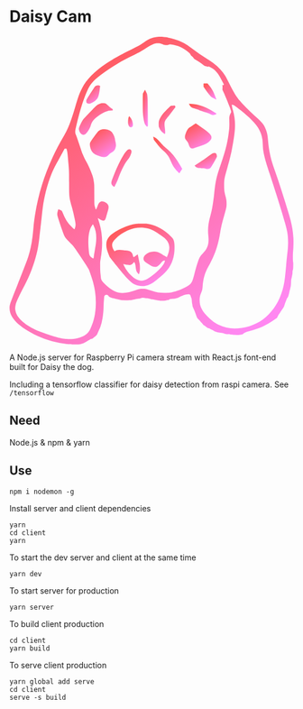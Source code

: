 # Daisy Cam

![ daisy the dog ](data:image/svg+xml;base64,PD94bWwgdmVyc2lvbj0iMS4wIiBlbmNvZGluZz0iVVRGLTgiPz4KPHN2ZyB3aWR0aD0iMTk1MHB4%0D%0AIiBoZWlnaHQ9IjIxMTNweCIgdmlld0JveD0iMCAwIDE5NTAgMjExMyIgdmVyc2lvbj0iMS4xIiB4%0D%0AbWxucz0iaHR0cDovL3d3dy53My5vcmcvMjAwMC9zdmciIHhtbG5zOnhsaW5rPSJodHRwOi8vd3d3%0D%0ALnczLm9yZy8xOTk5L3hsaW5rIj4KICAgIDwhLS0gR2VuZXJhdG9yOiBTa2V0Y2ggNTAuMiAoNTUw%0D%0ANDcpIC0gaHR0cDovL3d3dy5ib2hlbWlhbmNvZGluZy5jb20vc2tldGNoIC0tPgogICAgPHRpdGxl%0D%0APmRhaXN5ZmFjZTwvdGl0bGU+CiAgICA8ZGVzYz5DcmVhdGVkIHdpdGggU2tldGNoLjwvZGVzYz4K%0D%0AICAgIDxkZWZzPgogICAgICAgIDxsaW5lYXJHcmFkaWVudCB4MT0iODMuMTAyMDUxJSIgeTE9IjUu%0D%0AODUzODQ1MzYlIiB4Mj0iMjYuNjU0Nzk3JSIgeTI9Ijk2LjAyNjMyNzElIiBpZD0ibGluZWFyR3Jh%0D%0AZGllbnQtMSI+CiAgICAgICAgICAgIDxzdG9wIHN0b3AtY29sb3I9IiNGRjg3RjEiIG9mZnNldD0i%0D%0AMCUiPjwvc3RvcD4KICAgICAgICAgICAgPHN0b3Agc3RvcC1jb2xvcj0iI0ZGNTk1OSIgb2Zmc2V0%0D%0APSIxMDAlIj48L3N0b3A+CiAgICAgICAgPC9saW5lYXJHcmFkaWVudD4KICAgIDwvZGVmcz4KICAg%0D%0AIDxnIGlkPSJQYWdlLTEiIHN0cm9rZT0ibm9uZSIgc3Ryb2tlLXdpZHRoPSIxIiBmaWxsPSJub25l%0D%0AIiBmaWxsLXJ1bGU9ImV2ZW5vZGQiPgogICAgICAgIDxnIGlkPSJkYWlzeWZhY2UiIGZpbGw9InVy%0D%0AbCgjbGluZWFyR3JhZGllbnQtMSkiIGZpbGwtcnVsZT0ibm9uemVybyI+CiAgICAgICAgICAgIDxn%0D%0AIGlkPSJHcm91cCIgdHJhbnNmb3JtPSJ0cmFuc2xhdGUoOTc1LjI1MDAwMCwgMTA1Ni4yMDAwMDAp%0D%0AIHNjYWxlKC0xLCAxKSByb3RhdGUoLTE4MC4wMDAwMDApIHRyYW5zbGF0ZSgtOTc1LjI1MDAwMCwg%0D%0ALTEwNTYuMjAwMDAwKSB0cmFuc2xhdGUoMC44MDAwMDAsIDAuMDAwMDAwKSI+CiAgICAgICAgICAg%0D%0AICAgICA8cGF0aCBkPSJNMTAxNS4yLDIxMTEuNyBDMTAwNS42LDIxMTAuOSA5ODcuOSwyMTA3LjMg%0D%0AOTc3LjYsMjEwMy45IEM5NTcuOSwyMDk3LjQgOTQzLjcsMjA4OS43IDkyMi4yLDIwNzMuNiBDOTA4%0D%0ALjEsMjA2MyA4ODgsMjA1MS4zIDg1Ny4yLDIwMzUuOSBDNzUzLjcsMTk4NC4xIDcwOS40LDE5NTku%0D%0ANCA2NjAuMiwxOTI2LjQgQzU4My4zLDE4NzQuNiA1MjcuOCwxODE4LjEgNDk5LDE3NjIgQzQ4MC40%0D%0ALDE3MjUuOSA0NzEuNCwxNzAxLjQgNDQ5LjYsMTYyNy45IEM0MTkuNiwxNTI3IDQwMS45LDE0ODEu%0D%0ANSAzNzMuNiwxNDMzLjQgQzM0Mi4zLDEzODAgMzE4LjEsMTMzNC4xIDI5NiwxMjg2LjQgQzIzNi4z%0D%0ALDExNTcuNyAxOTYuOCwxMDI4LjcgMTc1LjMsODkyLjkgQzE2OS43LDg1Ny40IDE2Ny4zLDgzOC4x%0D%0AIDE2My4yLDc5NC40IEMxNjIuMSw3ODIuNiAxNjAuOSw3NzEuMSAxNjAuNyw3NjguOSBDMTYwLjQs%0D%0ANzY2LjcgMTU5LjYsNzU4LjggMTU4LjcsNzUxLjQgQzE1Ny45LDc0NCAxNTYuNyw3MzQuOCAxNTYu%0D%0AMiw3MzAuOSBDMTU1LjYsNzI3LjEgMTU0LjcsNzIwLjUgMTU0LjEsNzE2LjQgQzE0Ni43LDY2NSAx%0D%0AMzQuNyw2MTcuNCAxMTguNyw1NzQuOSBDMTA5LjEsNTQ5LjUgODAuOCw0NzYuOSA1NS40LDQxMi40%0D%0AIEM0MS43LDM3Ny41IDI3LjQsMzQxLjMgMjMuNywzMzEuOSBDMi42LDI3OC4yIDAsMjY5IDAsMjQ4%0D%0ALjMgQzAuMSwyMTUuNiAxNS43LDE4NC41IDQ5LjEsMTUwLjEgQzc2LjQsMTIyLjEgMTM1LjYsODQu%0D%0AMyAxOTQuNSw1Ny4yIEMyNTQuOSwyOS42IDMyNS45LDEwLjIgMzkxLjcsMy40IEMzOTcuOCwyLjgg%0D%0ANDAzLjcsMi4xIDQwNSwxLjkgQzQwOS43LDEuMSA0MzEuMSwzLjYwODIyNDgzZS0xNiA0MzkuMiww%0D%0ALjEgQzQ0My45LDAuMiA0NTUuNiwwLjMgNDY1LjIsMC40IEM0ODEuMSwwLjUgNDgzLjQsMC44IDQ4%0D%0AOS43LDMgQzQ5My42LDQuMyA0OTkuNCw2LjIgNTAyLjcsNyBDNTA4LjUsOC42IDUyMy4zLDE2LjEg%0D%0ANTI1LjIsMTguNSBDNTI2LjIsMTkuNyA1MzkuNiwyNy42IDU0Ni4xLDMwLjggQzU0OS43LDMyLjYg%0D%0ANTU0LjUsMzUuMyA1NTYuNiwzNi43IEM1NTkuNSwzOC43IDU2MS43LDM5LjQgNTY1LjIsMzkuNCBD%0D%0ANTY5LjcsMzkuNCA1NzAuMywzOS43IDU3NS44LDQ1LjQgQzU3OSw0OC43IDU4Mi4yLDUxLjQgNTgy%0D%0ALjksNTEuNCBDNTgzLjYsNTEuNCA1ODQuMiw1MS44IDU4NC4yLDUyLjMgQzU4NC4yLDUyLjggNTg3%0D%0ALDU1LjMgNTkwLjMsNTcuOCBDNTk4LDYzLjYgNTk5LjcsNjUuNyA2MDIuNyw3My43IEM2MDQsNzcu%0D%0AMyA2MDcuOCw4NS43IDYxMSw5Mi41IEM2MjEuNywxMTQuNyA2MjQuNywxMjIuNSA2MjYuOSwxMzMu%0D%0ANCBDNjI3LjIsMTM0LjggNjI4LjQsMTM4LjYgNjI5LjcsMTQxLjkgQzYzMSwxNDUuMiA2MzIuNSwx%0D%0ANTEuMSA2MzMuMSwxNTQuOSBDNjMzLjcsMTU4LjggNjM0LjgsMTY0LjggNjM1LjYsMTY4LjQgQzYz%0D%0AOCwxNzguOCA2MzkuMSwxODUuMSA2NDAuNywxOTguNCBDNjQzLjcsMjIyLjQgNjQ0LjEsMjI3LjEg%0D%0ANjQ1LjIsMjU2LjQgQzY0NS44LDI3Mi42IDY0Ni40LDI4Ni44IDY0Ni40LDI4Ny45IEM2NDYuNSwy%0D%0AODkgNjQ3LjEsMjk3LjggNjQ3LjgsMzA3LjQgQzY0OC42LDMxNyA2NDkuMiwzMjYgNjQ5LjIsMzI3%0D%0ALjQgQzY0OS4yLDMzMS40IDY1NC4xLDMzOCA2NTguMiwzMzkuOSBDNjYyLjUsMzQxLjkgNjY4Ljcs%0D%0AMzQxLjcgNjcyLjIsMzM5LjYgQzY3My42LDMzOC43IDY3Ni42LDMzNS45IDY3OSwzMzMuMyBDNjg4%0D%0ALjMsMzIzIDY4NywzMjMuNSA3MjkuNywzMTMuMiBMNzY4LjcsMzAzLjkgTDc5Ny43LDMwMy42IEM4%0D%0AMjUuOCwzMDMuMiA4MzIuOCwzMDMuNyA4NDQuNywzMDYuNiBDODUwLjMsMzA4IDg1Mi4xLDMwOC4z%0D%0AIDg1Ny4xLDMwOSBDODU5LjUsMzA5LjMgODYyLjcsMzEwLjEgODY0LjEsMzEwLjggQzg2Ny43LDMx%0D%0AMi42IDg3Ny4xLDMxNC4yIDg4Ny4zLDMxNC44IEM4OTMuOSwzMTUuMiA4OTYuOSwzMTUuOSA5MDAu%0D%0ANywzMTcuOCBDOTA2LDMyMC42IDkxNS4yLDMyMS4zIDkyMy40LDMxOS40IEM5MjUuOCwzMTguOSA5%0D%0AMzMuMSwzMTggOTM5LjcsMzE3LjQgQzk1MC4zLDMxNi4zIDk2OC40LDMxMi42IDk3MS4yLDMxMC45%0D%0AIEM5NzEuOCwzMTAuNSA5NzUsMzEwLjMgOTc4LjIsMzEwLjMgQzk4MS41LDMxMC4zIDk4NS44LDMw%0D%0AOS42IDk4Ny43LDMwOC44IEM5ODkuNiwzMDguMSA5OTIuNywzMDcuNCA5OTQuNSwzMDcuNCBDOTk2%0D%0ALjQsMzA3LjQgMTAwNC4xLDMwNS44IDEwMTEuNywzMDMuOSBDMTAyNC43LDMwMC42IDEwMjYuNywz%0D%0AMDAuNCAxMDQ0LjEsMzAwLjIgQzEwNjMuMSwyOTkuOSAxMDcyLjYsMzAwLjkgMTA3OS40LDMwMy44%0D%0AIEMxMDgxLjUsMzA0LjcgMTA4NS4xLDMwNS40IDEwODcuNSwzMDUuNCBDMTA5MC42LDMwNS40IDEw%0D%0AOTIuNCwzMDYgMTA5My43LDMwNy40IEMxMDk3LjYsMzExLjcgMTEwNS43LDMxMy43IDExMjEuMiwz%0D%0AMTQuMSBDMTEzMC4xLDMxNC4zIDExMzcuMSwzMTUgMTEzOS4yLDMxNS45IEMxMTQyLjQsMzE3LjEg%0D%0AMTE0Ni42LDMxOC4yIDExNTQuNiwzMTkuOSBDMTE1Ni4zLDMyMC4zIDExNTguNywzMjEuMyAxMTYw%0D%0ALjEsMzIyLjMgQzExNjQuOSwzMjUuNyAxMTc4LjQsMzMyLjQgMTE4MC4zLDMzMi40IEMxMTgxLjQs%0D%0AMzMyLjQgMTE4Ni40LDMzNC40IDExOTEuNSwzMzYuOCBDMTE5Ni43LDMzOS4zIDEyMDIuOCwzNDEu%0D%0ANSAxMjA1LjcsMzQxLjggQzEyMDguNSwzNDIuMSAxMjEzLjQsMzQyLjkgMTIxNi43LDM0My41IEMx%0D%0AMjI5LjUsMzQ1LjggMTIzMC44LDM0NS44IDEyMzUsMzQzLjQgQzEyMzguOCwzNDEuMyAxMjQzLjIs%0D%0AMzM1LjIgMTI0My4yLDMzMi4yIEMxMjQzLjIsMzMxLjUgMTI0NC43LDMyNyAxMjQ2LjYsMzIyLjQg%0D%0AQzEyNDkuMiwzMTUuOCAxMjUwLjEsMzExLjkgMTI1MC42LDMwNC45IEMxMjUxLjMsMjkyLjMgMTI1%0D%0AMywyNzkgMTI1NC4yLDI3NS45IEMxMjU0LjgsMjc0LjQgMTI1NS4yLDI3MC45IDEyNTUuMiwyNjcu%0D%0AOSBDMTI1NS4yLDI2My40IDEyNTYuMywyNjAuMiAxMjYyLjMsMjQ3LjIgQzEyNzEuOCwyMjYuOCAx%0D%0AMjcyLjQsMjI1LjMgMTI4MS4xLDE5OS41IEMxMjg2LjMsMTg0LjIgMTI4Ny45LDE4MS43IDEyOTku%0D%0AMiwxNzAuMyBDMTMwNSwxNjQuNCAxMzEwLjgsMTU3LjggMTMxMi4yLDE1NS42IEMxMzEzLjYsMTUz%0D%0ALjQgMTMxNS44LDE1MC44IDEzMTcuMiwxNDkuOSBDMTMxOC42LDE0OSAxMzIyLjMsMTQ0LjYgMTMy%0D%0ANS41LDE0MC4zIEMxMzI4LjYsMTM1LjkgMTMzMiwxMzIuMSAxMzMzLDEzMS44IEMxMzM2LjQsMTMw%0D%0ALjggMTM0My4yLDEyNy4xIDEzNDMuMiwxMjYuMiBDMTM0My4yLDEyNS44IDEzNDUuOCwxMjMuNyAx%0D%0AMzQ5LDEyMS43IEMxMzUyLjEsMTE5LjcgMTM1NS4xLDExNy40IDEzNTUuNSwxMTYuNyBDMTM1Ni42%0D%0ALDExNC45IDEzNjQuNiwxMTEuNCAxMzY3LjYsMTExLjQgQzEzNjguOCwxMTEuNCAxMzcxLjksMTEw%0D%0ALjEgMTM3NC4zLDEwOC41IEMxMzc2LjgsMTA2LjkgMTM4MC42LDEwNC45IDEzODIuOCwxMDQgQzEz%0D%0AOTAuNiwxMDAuNiAxMzk3LjcsOTYuOCAxNDAxLjYsOTMuOSBDMTQwMy45LDkyLjIgMTQwNy43LDkw%0D%0ALjIgMTQxMC4yLDg5LjUgQzE0MTIuNyw4OC44IDE0MTcuOSw4Ny4xIDE0MjEuNyw4NS44IEMxNDI1%0D%0ALjYsODQuNSAxNDMxLjYsODMgMTQzNS4yLDgyLjQgQzE0NTAuMiw4MC4zIDE0NjEuOSw3OC4zIDE0%0D%0ANjUuMiw3Ny40IEMxNDY3LjEsNzYuOSAxNDcxLDc2IDE0NzMuNyw3NS4zIEMxNDc2LjUsNzQuNyAx%0D%0ANDgxLjYsNzMuMSAxNDg1LjIsNzEuOSBDMTQ5MSw2OS45IDE0OTIuNiw2OS44IDE1MDAuMSw3MC42%0D%0AIEMxNTA1LjUsNzEuMiAxNTA5LjUsNzEuMiAxNTExLjEsNzAuNSBDMTUxNi42LDY4LjQgMTUyNC40%0D%0ALDY3LjQgMTU0Mi4yLDY2LjQgQzE1NjgsNjUgMTU3NS40LDY1LjIgMTU4NS42LDY3LjQgQzE1OTAu%0D%0ANiw2OC41IDE1OTUuNyw2OS40IDE1OTYuOSw2OS40IEMxNTk4LjMsNjkuNCAxNjAwLjgsNzEgMTYw%0D%0AMy4xLDczLjMgQzE2MDkuNyw4MCAxNjIzLDg1LjkgMTY0NC4xLDkxLjQgQzE3MTIuNiwxMDkuMyAx%0D%0ANzYzLjksMTMyLjQgMTgxNCwxNjguMSBDMTgyMS45LDE3My43IDE4MjkuOCwxNzguOSAxODMxLjYs%0D%0AMTc5LjUgQzE4MzQuMiwxODAuNCAxODM1LjYsMTgyLjEgMTgzOC40LDE4Ny44IEMxODQwLjQsMTkx%0D%0ALjcgMTg0Mi43LDE5Ni41IDE4NDMuNiwxOTguNiBDMTg0NC40LDIwMC42IDE4NDcuMSwyMDQuOSAx%0D%0AODQ5LjUsMjA4LjEgQzE4NTEuOSwyMTEuMyAxODU2LjEsMjE3LjUgMTg1OC43LDIyMS45IEMxODYx%0D%0ALjQsMjI2LjMgMTg2NC44LDIzMS41IDE4NjYuNCwyMzMuNCBDMTg2Ny45LDIzNS4zIDE4NjkuMiwy%0D%0AMzcuNCAxODY5LjIsMjM4IEMxODY5LjIsMjM4LjcgMTg2OS42LDIzOS40IDE4NzAsMjM5LjYgQzE4%0D%0ANzEsMjQwIDE4ODEuMiwyNTUuNCAxODgzLjYsMjYwLjEgQzE4ODQuNSwyNjEuOSAxODg1LjIsMjYz%0D%0ALjkgMTg4NS4yLDI2NC42IEMxODg1LjIsMjY1LjMgMTg4Ni4zLDI2OC42IDE4ODcuNywyNzEuOSBD%0D%0AMTg4OSwyNzUuMiAxODkwLjIsMjc4LjcgMTg5MC4yLDI3OS43IEMxODkwLjIsMjgwLjggMTg5MC44%0D%0ALDI4MyAxODkxLjYsMjg0LjcgQzE4OTIuMywyODYuNSAxODkzLjYsMjg5LjcgMTg5NC41LDI5MS45%0D%0AIEMxODk1LjMsMjk0LjEgMTg5Ny4zLDI5OS4zIDE4OTksMzAzLjQgQzE5MDAuNiwzMDcuNSAxOTAy%0D%0ALjUsMzEyLjMgMTkwMy4xLDMxMy45IEMxOTAzLjgsMzE1LjYgMTkwNS40LDMxOC4zIDE5MDYuOCwz%0D%0AMTkuOSBDMTkwOC4yLDMyMS42IDE5MTAuNSwzMjUgMTkxMS44LDMyNy41IEMxOTE0LjEsMzMyLjEg%0D%0AMTkyMS4yLDM1OS4xIDE5MjEuMiwzNjMuNCBDMTkyMS4yLDM2NC42IDE5MjIuMywzNjguNyAxOTIz%0D%0ALjYsMzcyLjMgQzE5MjQuOSwzNzYgMTkyNi4zLDM4MS4yIDE5MjYuNywzODQgQzE5MjcuMSwzODYu%0D%0ANyAxOTI4LjMsMzkyLjMgMTkyOS40LDM5Ni40IEMxOTMxLDQwMi4yIDE5MzEuNiw0MDguOCAxOTMy%0D%0ALjIsNDI1LjUgQzE5MzIuNiw0MzcuNSAxOTMzLjMsNDQ3LjggMTkzMy43LDQ0OC41IEMxOTM0LjIs%0D%0ANDQ5LjIgMTkzNC45LDQ1MS40IDE5MzUuMyw0NTMuMyBDMTkzNS43LDQ1NS4zIDE5MzcuNCw0NjMu%0D%0ANCAxOTM5LjEsNDcxLjQgQzE5NDEuMyw0ODEuNSAxOTQyLjIsNDg4LjUgMTk0Mi4yLDQ5NC45IEMx%0D%0AOTQyLjIsNTAxLjkgMTk0Mi43LDUwNS41IDE5NDQuNCw1MTAgQzE5NDYuMyw1MTUuMiAxOTQ2LjYs%0D%0ANTE4LjYgMTk0Ny4xLDUzNy40IEMxOTQ3LjYsNTUzLjUgMTk0Ny40LDU2MC44IDE5NDYuMyw1NjYu%0D%0ANCBDMTk0NC4xLDU3OC4xIDE5NDQuMyw2MjIuNyAxOTQ2LjUsNjQzLjkgQzE5NDguNiw2NjMuMSAx%0D%0AOTQ5LjUsNzEzLjUgMTk0OC4yLDczMi40IEMxOTQ2LjIsNzYwLjIgMTk0NC40LDc3NS41IDE5NDAu%0D%0ANiw3OTguOSBDMTkzNS40LDgzMC40IDE5MzAsODUyLjcgMTkxNS42LDkwMC42IEMxODg0LjcsMTAw%0D%0ANCAxODUzLjIsMTEwMS42IDE4MjAuNSwxMTk1LjMgQzE4MDAuMywxMjUzLjQgMTc5My44LDEyNzYu%0D%0AMiAxNzg1LjgsMTMxNi42IEMxNzgwLDEzNDUuNiAxNzc3LjEsMTM2Ny44IDE3NzIuMiwxNDIxLjQg%0D%0AQzE3NjkuOSwxNDQ2LjcgMTc2My40LDE0NjkuOSAxNzUyLjksMTQ5MC43IEMxNzQwLjUsMTUxNS4x%0D%0AIDE3MzEuNSwxNTI1LjYgMTY5MC43LDE1NjIuNSBDMTY2MC41LDE1OTAgMTYxMy40LDE2MzYuMyAx%0D%0ANTk0LjcsMTY1Ni45IEMxNTYwLjcsMTY5NC40IDE1NDMuNSwxNzIxLjMgMTUwNy4yLDE3OTMuNiBD%0D%0AMTQ5Ni4yLDE4MTUuNCAxNDg0LjcsMTgzNy40IDE0ODEuNiwxODQyLjYgQzE0NjEuNiwxODc1Ljgg%0D%0AMTQzMy45LDE5MDUuNyAxMzk5LjgsMTkzMC45IEMxMzkzLjcsMTkzNS4zIDEzNzcuOSwxOTQ1Ljkg%0D%0AMTM2NC43LDE5NTQuNCBDMTMyMi4zLDE5ODEuNSAxMjgzLjMsMjAwOC40IDEyNDkuMywyMDM0LjEg%0D%0AQzEyMjMuOCwyMDUzLjUgMTIwOC42LDIwNjMuMiAxMTg3LjIsMjA3My45IEMxMTMyLjgsMjEwMS4y%0D%0AIDEwNjYuNSwyMTE1LjggMTAxNS4yLDIxMTEuNyBaIE0xMDM1LjgsMjA2Ni40IEMxMDQwLjEsMjA2%0D%0ANS4zIDEwNDcuNSwyMDYyLjYgMTA1Mi4yLDIwNjAuNCBDMTA2MC41LDIwNTYuNiAxMDY3LjQsMjA1%0D%0ANS4yIDEwNzguNywyMDU1LjEgQzEwODQuNSwyMDU1LjEgMTA5My4yLDIwNTYuOSAxMDk2LjksMjA1%0D%0AOSBDMTEwMCwyMDYwLjggMTEwMC41LDIwNjAuOCAxMTEyLjIsMjA1OS4xIEMxMTU0LjUsMjA1MyAx%0D%0AMTkwLjEsMjAzNy4xIDEyMjMuNywyMDA5LjUgQzEyMjkuOCwyMDA0LjUgMTIzNSwyMDAwLjQgMTIz%0D%0ANS4zLDIwMDAuNCBDMTIzNi40LDIwMDAuNCAxMjQyLjksMTk5MCAxMjQ0LjEsMTk4Ni4yIEMxMjQ1%0D%0ALDE5ODMuNSAxMjQ2LjYsMTk4MS43IDEyNTAuMiwxOTc5LjQgQzEyNTUuMiwxOTc2LjIgMTI2MC41%0D%0ALDE5NzAuNCAxMjY0LjIsMTk2NC4yIEMxMjY1LjYsMTk2MS43IDEyNjkuMiwxOTU4LjkgMTI3Nywx%0D%0AOTU0LjQgQzEyOTcsMTk0Mi42IDEzMTMsMTkzMS44IDEzMzMuNSwxOTE2LjEgQzEzMzYuMiwxOTE0%0D%0ALjEgMTMzOSwxOTEyLjQgMTMzOS43LDE5MTIuNCBDMTM0MC41LDE5MTIuNCAxMzQ0LjYsMTkxMS4y%0D%0AIDEzNDguOSwxOTA5LjggQzEzNTcuNCwxOTA3IDEzNjUuMiwxOTA1LjMgMTM2NS4yLDE5MDYuNCBD%0D%0AMTM2NS4yLDE5MDYuNyAxMzY0LjYsMTkwNy42IDEzNjQsMTkwOC4zIEMxMzU5LjgsMTkxMi42IDEz%0D%0AODMuNywxOTAxLjIgMTM5NS4yLDE4OTMuNCBDMTQxMi4xLDE4ODEuOCAxNDI3LjcsMTg2NC4yIDE0%0D%0ANDEuNiwxODQxIEMxNDQ1LjIsMTgzNSAxNDUzLjQsMTgxOS43IDE0NTkuOCwxODA3LjEgTDE0NzEu%0D%0ANSwxNzg0LjEgTDE0NjguMSwxNzgxLjMgTDE0NjQuNywxNzc4LjUgTDE0NjEuOSwxNzgxLjcgTDE0%0D%0ANTkuMiwxNzg0LjkgTDE0NTkuOCwxNzgxLjkgQzE0NjAuMiwxNzgwLjMgMTQ2MC45LDE3NzcuOCAx%0D%0ANDYxLjQsMTc3Ni41IEMxNDYxLjksMTc3NS4yIDE0NjIsMTc2OC40IDE0NjEuNiwxNzYxLjUgTDE0%0D%0ANjEsMTc0OC45IEwxNDY5LjIsMTczMC45IEMxNDg3LjIsMTY5MS4zIDE1MTguNywxNjEyLjMgMTUy%0D%0AMC4zLDE2MDIuOSBMMTUyMS41LDE1OTUuOSBMMTUxNi40LDE1ODUuNCBDMTUwOC40LDE1NjguOSAx%0D%0ANTA3LjgsMTU2NC4xIDE1MDguNiwxNTI3LjQgQzE1MDkuMywxNDkzLjUgMTUwOC4zLDE0NzguMyAx%0D%0ANTAyLjEsMTQzNS45IEMxNDkzLjQsMTM3NS41IDE0ODAuOCwxMzI2LjggMTQ1Mi45LDEyNDUuOSBD%0D%0AMTQxOS45LDExNTAuMSAxNDE0LjYsMTEyNyAxNDA0LjcsMTAzNS45IEMxMzk3LjQsOTY5IDEzODgu%0D%0AOSw5MjAuNCAxMzc3LjcsODgwLjkgQzEzNjMuMyw4MzAuNCAxMzU5LjYsNzkxLjMgMTM2NC42LDc0%0D%0AMy4yIEMxMzY4LjIsNzA5LjMgMTM2NS4xLDY4NS4zIDEzNTQuMiw2NjIuNyBDMTM0Ny40LDY0OC40%0D%0AIDEzNDIuMiw2NDEuNCAxMzI1LjIsNjIzLjkgQzEzMDUuMyw2MDMuMyAxMzAyLjIsNTk3LjEgMTI4%0D%0ANi43LDU0OC45IEMxMjgyLjUsNTM1LjcgMTI3NS4yLDUwOS45IDEyNzAuNiw0OTEuNiBDMTI1Ni45%0D%0ALDQzNy4yIDEyNTMsNDI3LjUgMTI0MC4xLDQxNC41IEMxMjI1LjYsMzk5LjggMTE3Ni42LDM3NS41%0D%0AIDExNDAuNywzNjUuMSBDMTExMiwzNTYuOCAxMDkzLDM1NCAxMDYzLjIsMzU0IEMxMDMwLjYsMzUz%0D%0ALjkgMTAwNS41LDM1OCA5NzUuNSwzNjguNSBDOTM3LjcsMzgxLjYgOTMyLjgsMzgyLjcgOTEzLjcs%0D%0AMzgyLjcgQzg5OSwzODIuNyA4OTAuNCwzODEuMyA4NzkuNSwzNzcuMyBDODMwLjIsMzU5LjEgODAw%0D%0ALjEsMzUyLjUgNzcxLjIsMzUzLjcgQzc1Ni41LDM1NC4zIDc0Ny42LDM1NS45IDczNC4xLDM2MC40%0D%0AIEM3MDguOSwzNjguOCA2ODAuMiwzODguNiA2NTAuNyw0MTcuOSBDNjM4LDQzMC41IDYzMS40LDQz%0D%0AOS41IDYyOC44LDQ0Ny45IEM2MjgsNDUwLjcgNjI2LDQ2NiA2MjQuNSw0ODEuOSBDNjIyLjMsNTA1%0D%0ALjYgNjIxLjgsNTE2LjEgNjIxLjgsNTM5LjQgQzYyMS43LDU2Ni45IDYyMS45LDU2OC42IDYyNC45%0D%0ALDU4Ni40IEM2MzYuMSw2NTEuNiA2MzguMiw3MTAuOSA2MzEuMSw3NjMuOSBDNjI2LjYsNzk3LjUg%0D%0ANjIwLjUsODIyLjQgNjA2LjIsODY1LjYgQzYwNS40LDg2OC4xIDYwNiw4NjcuOCA2MTUsODYyLjIg%0D%0AQzYzMy45LDg1MC4zIDY0NC4zLDg0Ny4xIDY1MC45LDg1MS4zIEM2NTUuNyw4NTQuMyA2NTkuNyw4%0D%0ANjMuMiA2NjQuNiw4ODEuNyBDNjY3LDg5MC42IDY3MSw5MDQuNCA2NzMuNSw5MTIuNCBDNjgyLjIs%0D%0AOTQwLjEgNjgxLjYsOTUyLjkgNjcxLjEsOTY0LjkgQzY2Ni43LDk2OS45IDY1NS4yLDk3Ny4zIDY0%0D%0ANy40LDk4MCBDNjM1LjUsOTg0LjIgNjI2LjIsOTgyLjkgNjE4LjMsOTc1LjggQzYxMi40LDk3MC41%0D%0AIDYwOS42LDk2NS4zIDYwMy40LDk0OC40IEM1OTguNCw5MzQuNCA1OTMuNyw5MjUuNSA1OTIuMiw5%0D%0AMjcgQzU5MC44LDkyOC40IDU4NS41LDk0NS4zIDU4My41LDk1NC42IEM1ODEuOSw5NjIuMSA1ODEu%0D%0ANyw5NjkuMyA1ODEuNiwxMDI2LjQgQzU4MS42LDEwNjEuMyA1ODEuMiwxMDkzLjMgNTgwLjgsMTA5%0D%0ANy40IEM1NzguMiwxMTI0LjQgNTc0LjMsMTE0NCA1NjgsMTE2Mi4yIEM1NTcuNiwxMTkyLjUgNTQx%0D%0ALjEsMTIyOS42IDUyNy4yLDEyNTMuOCBDNTE4LjQsMTI2OS4zIDUwNi44LDEyOTMuMyA1MDAuNiwx%0D%0AMzA4LjkgQzQ5OCwxMzE1LjUgNDg4LjQsMTM0My42IDQ3OS4yLDEzNzEuNCBDNDcwLDEzOTkuMiA0%0D%0ANTkuOCwxNDI4LjQgNDU2LjYsMTQzNi40IEM0NTAuOSwxNDUwLjYgNDUwLjgsMTQ1MS4xIDQ1MC44%0D%0ALDE0NjAuNCBDNDUwLjgsMTQ2OC4yIDQ1MS44LDE0NzQgNDU2LjEsMTQ5Mi45IEM0ODAuNSwxNTk5%0D%0ALjYgNTA0LjYsMTY3Ny4yIDUzMy4yLDE3NDEuOSBDNTUyLjEsMTc4NC42IDU3NS40LDE4MTIgNjI0%0D%0ALjQsMTg0OS4xIEM2OTkuMywxOTA1LjYgNzcyLDE5NDkuNSA4NTQuNywxOTg3LjkgQzg4Ni43LDIw%0D%0AMDIuOCA5MDUuMywyMDEzLjQgOTQ4LjYsMjA0MS40IEM5NzIuMSwyMDU2LjYgOTg4LjUsMjA2NC40%0D%0AIDEwMDMuMywyMDY3LjMgQzEwMTEuOCwyMDY5IDEwMjcuMywyMDY4LjUgMTAzNS44LDIwNjYuNCBa%0D%0AIE0xNTM0LjEsMTY0NC4zIEMxNTQyLjcsMTY0MiAxNTQ3LjYsMTYzOC41IDE1ODcuMiwxNjA2Ljkg%0D%0AQzE2NDYuNCwxNTU5LjYgMTY4Ny4yLDE1MTguMSAxNzA3LjksMTQ4NC4yIEMxNzIyLjIsMTQ2MC44%0D%0AIDE3MzEuNywxNDM0LjUgMTczNS42LDE0MDcuNCBDMTczNi41LDE0MDEuNiAxNzM3LjYsMTM4Ni4x%0D%0AIDE3MzguMSwxMzcyLjkgQzE3MzkuNSwxMzM4LjIgMTc0Mi43LDEzMTcuMiAxNzUxLjgsMTI4MS4z%0D%0AIEMxNzU3LjMsMTI1OS40IDE3NjIuMiwxMjQzLjUgMTc4NS41LDExNzEuOSBDMTg0MS4yLDEwMDAu%0D%0ANiAxODY2LjEsOTIwLjggMTg4OS4zLDgzOS41IEMxODk5LjYsODAzLjYgMTkwMy4yLDc4OSAxOTA2%0D%0ALjEsNzcyLjEgQzE5MTIuOSw3MzMuMSAxOTEzLjgsNjg1LjQgMTkwOC42LDY0MS40IEMxOTA0LjIs%0D%0ANjAzLjQgMTkwMi44LDU5MC4xIDE4OTguMiw1MzkuNiBDMTg5MC42LDQ1NiAxODg3LjUsNDMxLjgg%0D%0AMTg4MC43LDQwMS42IEMxODYyLjksMzIzIDE4MjguNywyNTcuNSAxNzc4LjMsMjA2LjEgQzE3Mjgu%0D%0ANSwxNTUuMiAxNjY2LjcsMTI0LjEgMTU5My43LDExMy41IEMxNTMyLjcsMTA0LjUgMTQ4My41LDEx%0D%0AMS4xIDE0MzYuMiwxMzQuNSBDMTQwNy43LDE0OC42IDEzODcuOSwxNjMuNCAxMzYwLjIsMTkxLjMg%0D%0AQzEzMzguOCwyMTIuNyAxMzI4LDIyNi41IDEzMTkuNCwyNDMuMyBDMTMwOC41LDI2NC41IDEzMDQu%0D%0AOCwyNzkuNCAxMzA0LjcsMzAyLjQgQzEzMDQuNywzMjQuNSAxMzA3LjQsMzM2LjkgMTMxNy4zLDM2%0D%0AMC4xIEMxMzIyLjEsMzcxLjUgMTMyMy43LDM3OS4xIDEzMjUuMiwzOTguNCBDMTMyOS4zLDQ1Mi44%0D%0AIDEzNDAuNCw0OTEuMiAxMzY0LjQsNTM0LjIgQzE0MDgsNjEyLjQgMTQzMC41LDY3Ni4xIDE0NDQu%0D%0AOCw3NjIuNCBDMTQ1Mi42LDgwOS44IDE0NTcuMSw4MjkgMTQ3NS41LDg5My40IEMxNDg4LjIsOTM3%0D%0ALjkgMTQ4OS41LDk0NC42IDE0ODkuNiw5NjYuNCBDMTQ4OS42LDk4NS43IDE0ODguNyw5OTEuOCAx%0D%0ANDgyLjIsMTAxNy43IEMxNDc0LjIsMTA0OS4zIDE0NzIuNywxMDYxLjIgMTQ3Mi43LDEwOTIuOSBD%0D%0AMTQ3Mi43LDExMzAuNiAxNDc0LjEsMTEzOS4yIDE0OTAsMTE5NC45IEMxNTA2LjQsMTI1Mi4yIDE1%0D%0AMTcsMTI5NC4xIDE1MjQuNywxMzMxLjQgQzE1MjkuMSwxMzUyLjggMTUzOC4yLDE0MDYuNSAxNTQx%0D%0ALjYsMTQzMC45IEMxNTUxLjYsMTUwMy4xIDE1NDkuMywxNTUwLjQgMTUzMi43LDE2MDkuOSBDMTUz%0D%0AMC4zLDE2MTguNyAxNTI3LjgsMTYyOS4xIDE1MjcuMiwxNjMyLjkgQzE1MjYuNywxNjM2LjggMTUy%0D%0ANiwxNjQxLjQgMTUyNS43LDE2NDMuMiBDMTUyNS40LDE2NDQuOSAxNTI1LjQsMTY0Ni40IDE1MjUu%0D%0AOCwxNjQ2LjQgQzE1MjYuMiwxNjQ2LjQgMTUzMCwxNjQ1LjUgMTUzNC4xLDE2NDQuMyBaIE0zOTQs%0D%0AMTMzMS40IEMzOTYuOCwxMzIwLjMgMzk3LjcsMTMxMy44IDQwMS4yLDEyNzMuOSBDNDA5LjEsMTE4%0D%0ANC42IDQwOC42LDExOTYuMSA0MDguNywxMTA5LjkgQzQwOC44LDEwMTAuMyA0MDguNiwxMDEyLjgg%0D%0ANDI1LjYsOTUwLjQgQzQzNS43LDkxMy4yIDQzOS43LDg5Ni45IDQ0Ni43LDg2My40IEM0NTIuNyw4%0D%0AMzUuMiA0NTMuOSw4MjUgNDUyLjQsODE0LjUgQzQ1MS4yLDgwNi4zIDQ0Ny4yLDc5MyA0NDUuMyw3%0D%0AOTEuMSBDNDQzLjIsNzg5IDQxNC44LDgxNy4yIDQwMi4yLDgzMy45IEMzODguMyw4NTIuNCAzNzcu%0D%0AOSw4NzEuNCAzNjguMSw4OTYgQzM2MS41LDkxMi44IDM1OS45LDkxNS43IDM1NS41LDkxOS4zIEMz%0D%0ANTIuNCw5MjEuOCAzMzkuOSw5MjcuNiAzMzUuNCw5MjguNiBDMzM0LjQsOTI4LjggMzMzLDkyNC45%0D%0AIDMzMC43LDkxNS40IEMzMjUuOCw4OTYgMzI2LDg5MS42IDMzMi4zLDg3MC43IEMzNDMuNSw4MzMu%0D%0ANCAzNjkuMiw3NjAuMSAzNzYuNyw3NDMuOSBDMzgxLjcsNzMzIDM4Ny44LDcyNS43IDQxMy43LDY5%0D%0AOS45IEM0MzcuMSw2NzYuNCA0MzgsNjc1LjQgNDUyLjEsNjU1IEM0ODkuNyw2MDAuNCA1MzUuMiw1%0D%0AMzEuMiA1NDIuOCw1MTYuOSBDNTQ3LjMsNTA4LjUgNTY2LjEsNDUzLjcgNTcyLjYsNDI5LjkgQzU4%0D%0ANy4yLDM3Ni40IDU5Mi45LDMzMS44IDU5MS45LDI3Ny45IEM1OTAuNywyMTIuNiA1NzkuMywxNjAu%0D%0AMyA1NTQuNywxMDcuOCBDNTM4LjYsNzMuMyA1MTMuNCw1NSA0NjUuOCw0My4zIEM0NDUuOCwzOC40%0D%0AIDQzMywzNyA0MDkuNywzNyBDMzY1LjYsMzcgMzMyLjUsNDQuNCAyNTEuMiw3Mi42IEMyMDUuNyw4%0D%0AOC40IDE5Mi45LDkzLjUgMTY2LjcsMTA2LjQgQzEyOC41LDEyNS4zIDEwMS4xLDE0NC40IDc1Ljcs%0D%0AMTcwIEM1My45LDE5MS45IDQyLjEsMjE0LjIgMzksMjM5IEMzNy43LDI1MC4xIDM4LjgsMjYyLjcg%0D%0ANDIuMiwyNzUuOSBDNDYuOSwyOTMuNSA3MywzNTAuMyA5NC4yLDM4OC45IEMxMzUuMiw0NjMuNiAx%0D%0ANjYuNCw1NDMuNiAxODYuMiw2MjQuOSBDMTk0LjcsNjU5LjggMTk5LjIsNjg3IDIwNS43LDc0NC40%0D%0AIEMyMDcuNiw3NjEuNyAyMTAuNiw3ODYuOSAyMTIuMiw4MDAuNCBDMjEzLjgsODEzLjkgMjE3LjIs%0D%0AODQ0LjUgMjE5LjcsODY4LjQgQzIyNy45LDk0Ni41IDIzMi40LDk3Ny4yIDI0MS44LDEwMTkuNSBD%0D%0AMjYxLjUsMTEwOC4yIDI4OC4zLDExODIuMSAzMjMuOCwxMjQ1LjQgQzMzNi44LDEyNjguNiAzNTEu%0D%0AMywxMjk1LjIgMzY1LjIsMTMyMS4yIEwzNzcuNywxMzQ0LjQgTDM4NC4yLDEzNDQuMiBMMzkwLjcs%0D%0AMTM0My45IEwzOTQsMTMzMS40IFogTTU3Ny41LDgxNC43IEM1OTEsNzg1LjYgNTk1LjksNzYwLjgg%0D%0ANTk0LjksNzI1LjQgQzU5NC4zLDcwMy40IDU5Mi41LDY4OS4xIDU4NS4yLDY0Ny40IEM1ODIuNCw2%0D%0AMzEuOCA1NzkuNCw2MTIuNSA1NzguNSw2MDQuNyBDNTc3LjUsNTk2LjggNTc2LjQsNTkwLjQgNTc1%0D%0ALjksNTkwLjQgQzU3My41LDU5MC40IDU2My4yLDU5Ni41IDU1OC43LDYwMC42IEM1NDkuMSw2MDku%0D%0AMyA1NDYuMyw2MTcuNSA1NDMuOCw2NDIuOSBDNTM1LjQsNzI3LjcgNTQzLjQsNzg3LjIgNTY3LjMs%0D%0AODE5LjIgQzU2OS41LDgyMiA1NzEuNiw4MjQuNCA1NzIuMSw4MjQuNCBDNTcyLjUsODI0LjQgNTc1%0D%0ALDgyMCA1NzcuNSw4MTQuNyBaIiBpZD0iU2hhcGUiPjwvcGF0aD4KICAgICAgICAgICAgICAgIDxw%0D%0AYXRoIGQ9Ik0xMzMyLjMsMTc5MS40IEMxMzMxLjQsMTc5MC45IDEzMzEuMSwxNzg3LjggMTMzMS40%0D%0ALDE3NzkuNyBMMTMzMS43LDE3NjguNyBMMTMzOS42LDE3NTYuOSBDMTM1NS4yLDE3MzMuNCAxMzc0%0D%0ALjgsMTcwOC40IDEzODQsMTcwMC40IEMxMzg4LDE2OTYuOCAxNDE4LjgsMTY4MC42IDE0MTkuNywx%0D%0ANjgxLjYgQzE0MjAuMywxNjgyLjMgMTQwMywxNzI2LjEgMTM5OC44LDE3MzQuNSBDMTM5MC4zLDE3%0D%0ANTEuMyAxMzc1LjQsMTc3My4xIDEzNjMuNCwxNzg2LjQgTDEzNTguNSwxNzkxLjkgTDEzNDYsMTc5%0D%0AMi4xIEMxMzM5LjEsMTc5Mi4yIDEzMzMsMTc5MS45IDEzMzIuMywxNzkxLjQgWiIgaWQ9IlNoYXBl%0D%0AIj48L3BhdGg+CiAgICAgICAgICAgICAgICA8cGF0aCBkPSJNNTkzLjQsMTc3NS44IEM1OTAuNSwx%0D%0ANzc0LjQgNTg2LjcsMTc3MS4zIDU4NC44LDE3NjkuMSBDNTgwLjksMTc2NC4yIDU0My41LDE3MDYg%0D%0ANTMzLjYsMTY4OS40IEM1MjcsMTY3OC4yIDUyNi44LDE2NzcuNyA1MjYuOCwxNjcwLjkgQzUyNi43%0D%0ALDE2NjcgNTI3LjMsMTY2Mi40IDUyOC4xLDE2NjAuNiBDNTI5LjksMTY1Ni40IDUzNS43LDE2NTMu%0D%0AMyA1NDMuMSwxNjUyLjcgQzU0OCwxNjUyLjIgNTQ5LjksMTY1Mi43IDU1Ny43LDE2NTUuOSBDNTcz%0D%0ALjgsMTY2Mi42IDU4OC42LDE2NzIuNCA1OTYuNiwxNjgxLjcgQzYwOS4yLDE2OTYuNiA2MTMuNSwx%0D%0ANzEwLjUgNjE5LjIsMTc1NC44IEM2MjAuMywxNzYzLjUgNjIxLjUsMTc3MS42IDYyMS44LDE3NzIu%0D%0AOCBDNjIyLjIsMTc3NC43IDYyMS42LDE3NzUuMiA2MTYuOSwxNzc2LjcgQzYwOC43LDE3NzkuMyA1%0D%0AOTkuNywxNzc4LjkgNTkzLjQsMTc3NS44IFoiIGlkPSJTaGFwZSI+PC9wYXRoPgogICAgICAgICAg%0D%0AICAgICAgPHBhdGggZD0iTTkyMy4xLDE3MzcuMiBDOTE5LjUsMTczMSA5MTYuMSwxNzI0LjYgOTE1%0D%0ALjQsMTcyMy4xIEM5MTQsMTcxOS44IDkxMy45LDE2MTMuNiA5MTUuMywxNTkwLjkgQzkxNi45LDE1%0D%0ANjUuMyA5MjAuMSwxNTQyLjkgOTI0LjgsMTUyNS40IEM5MjcuNywxNTE0LjUgOTI5LjgsMTUxMC42%0D%0AIDkzNy44LDE1MDEuMSBMOTQzLjUsMTQ5NC4zIEw5NDYuNCwxNDk3LjEgTDk0OS40LDE0OTkuOSBM%0D%0AOTQ4LjgsMTU4OC45IEM5NDguNSwxNjM3LjkgOTQ4LDE2ODAuNiA5NDcuNywxNjgzLjkgQzk0Ny40%0D%0ALDE2ODcuMiA5NDYuNywxNjk1LjggOTQ2LjIsMTcwMy4xIEM5NDUsMTcxOC41IDk0NC41LDE3MjAg%0D%0AOTM2LDE3MzYuMiBMOTI5LjUsMTc0OC40IEw5MjMuMSwxNzM3LjIgWiIgaWQ9IlNoYXBlIj48L3Bh%0D%0AdGg+CiAgICAgICAgICAgICAgICA8cGF0aCBkPSJNNjMxLjcsMTY1Ni44IEM2MjUuNSwxNjU1LjMg%0D%0ANjE0LjQsMTY1MC45IDYwOC45LDE2NDcuNyBDNTk3LjksMTY0MS4zIDU5MS44LDE2MzUuOCA1Njks%0D%0AMTYxMi4yIEM1NTYuOCwxNTk5LjQgNTM3LjksMTU4MCA1MjcuMSwxNTY4LjkgQzUwMi42LDE1NDQg%0D%0ANTAwLjgsMTU0MS4zIDQ4My43LDE1MDQuNCBDNDc1LjUsMTQ4Ni42IDQ3NC40LDE0ODEuNSA0NzYu%0D%0ANywxNDcxLjYgQzQ4MS4zLDE0NTIuMSA0OTMuMywxNDM5LjQgNTA3LjEsMTQzOS40IEM1MTcuNSwx%0D%0ANDM5LjQgNTI0LDE0NDQuNiA1MzcuNywxNDYzLjkgQzU0Ni42LDE0NzYuNCA1NTMuNSwxNDkwLjEg%0D%0ANTU3LjEsMTUwMi40IEM1NjUuMywxNTMwLjIgNTc1LjgsMTU0My45IDYwNi4yLDE1NjYuOCBDNjQy%0D%0ALjUsMTU5NC4xIDY3MS45LDE2MDYuNCA3MDEuNSwxNjA2LjQgTDcwOC4yLDE2MDYuNCBMNzA4LjIs%0D%0AMTYxMC45IEw3MDguMiwxNjE1LjQgTDY5OCwxNjIyIEM2OTAuNSwxNjI2LjggNjg0LjYsMTYzMS43%0D%0AIDY3Ni41LDE2NDAgQzY2Mi4yLDE2NTQuNiA2NTguMiwxNjU2LjcgNjQzLjcsMTY1NyBDNjM4LjIs%0D%0AMTY1Ny4yIDYzMi44LDE2NTcuMSA2MzEuNywxNjU2LjggWiIgaWQ9IlNoYXBlIj48L3BhdGg+CiAg%0D%0AICAgICAgICAgICAgICA8cGF0aCBkPSJNMTIzNC43LDE2NDUuNCBDMTIzOS4zLDE2MzYuMiAxMjQ2%0D%0ALjcsMTYyOC44IDEyNTUuMiwxNjI0LjYgQzEyNTguOCwxNjIyLjggMTI2Ny45LDE2MTkuOCAxMjc1%0D%0ALjQsMTYxNy45IEMxMjgzLDE2MTUuOSAxMjkyLjIsMTYxMyAxMjk1LjgsMTYxMS4zIEMxMzA4LjMs%0D%0AMTYwNS44IDEzMjguOSwxNTk4LjUgMTM0NC4zLDE1OTQuMyBDMTM1NS44LDE1OTEuMiAxMzYyLjgs%0D%0AMTU4OC42IDEzNzIuMiwxNTgzLjkgQzEzNzkuMSwxNTgwLjUgMTM4Ni40LDE1NzcuMSAxMzg4LjUs%0D%0AMTU3Ni40IEMxMzk0LjYsMTU3NC41IDE0MDUuNywxNTc1LjUgMTQxMi4yLDE1NzguNiBDMTQyMi42%0D%0ALDE1ODMuNSAxNDIyLjYsMTU4My40IDE0MTQuMSwxNTg5LjEgQzEzNTUuNSwxNjI4LjQgMTI5OC4x%0D%0ALDE2NDkuOCAxMjQ1LjQsMTY1Mi4xIEwxMjMxLDE2NTIuNyBMMTIzNC43LDE2NDUuNCBaIiBpZD0i%0D%0AU2hhcGUiPjwvcGF0aD4KICAgICAgICAgICAgICAgIDxwYXRoIGQ9Ik0xMTE4LjcsMTYzOS4zIEMx%0D%0AMTEyLjUsMTYzOSAxMTA3LjYsMTYzOC4yIDExMDUuNywxNjM3LjIgQzExMDEuNywxNjM1IDEwNjEu%0D%0AMSwxNTkzLjkgMTA1My4zLDE1ODQgQzEwNDMuNiwxNTcxLjcgMTAzNy40LDE1NjIgMTAzMi4xLDE1%0D%0ANTEgQzEwMjQuOSwxNTM1LjggMTAyMy43LDE1MzAuNSAxMDIzLjcsMTUxMi45IEMxMDIzLjcsMTQ5%0D%0AOS4xIDEwMjMuOSwxNDk3LjMgMTAyNi40LDE0OTAuMiBDMTAzMC4yLDE0NzkuNSAxMDM2LjUsMTQ2%0D%0AOS4zIDEwNDQuMywxNDYxLjQgQzEwNTAuNSwxNDU1LjIgMTA2My43LDE0NDUuNCAxMDY2LDE0NDUu%0D%0ANCBDMTA2OSwxNDQ1LjQgMTA2OC45LDE0NjQuMSAxMDY1LjYsMTQ4OCBDMTA2MS45LDE1MTUgMTA2%0D%0AMy4xLDE1MjguNCAxMDcwLjMsMTU0MC4xIEMxMDcxLjUsMTU0MiAxMDg3LjQsMTU2Mi44IDExMDUu%0D%0ANywxNTg2LjQgTDExMzksMTYyOS4zIEwxMTM3LDE2MzQuOCBDMTEzNSwxNjQwIDExMzQuNywxNjQw%0D%0ALjQgMTEzMS44LDE2NDAuMSBDMTEzMC4xLDE2NDAgMTEyNC4yLDE2MzkuNiAxMTE4LjcsMTYzOS4z%0D%0AIFoiIGlkPSJTaGFwZSI+PC9wYXRoPgogICAgICAgICAgICAgICAgPHBhdGggZD0iTTgxOC43LDE1%0D%0ANjIuOCBDODE1LjMsMTU1NC43IDgxNCwxNTQ3LjQgODEzLjUsMTUzMy40IEM4MTMsMTUyMC44IDgx%0D%0AMy4yLDE1MTcuOCA4MTUsMTUxMC43IEM4MTguNiwxNDk2LjYgODIzLjQsMTQ5MS40IDgzMywxNDkx%0D%0ALjQgQzgzOC41LDE0OTEuNCA4NDIuMiwxNDkzLjYgODQ0LjcsMTQ5OC40IEM4NDkuNSwxNTA3LjYg%0D%0AODQ1LjEsMTUzMi40IDgzNi4xLDE1NDcuNyBDODMxLjcsMTU1NSA4MjIuNywxNTY2LjQgODIxLjIs%0D%0AMTU2Ni40IEM4MjAuNywxNTY2LjQgODE5LjUsMTU2NC44IDgxOC43LDE1NjIuOCBaIiBpZD0iU2hh%0D%0AcGUiPjwvcGF0aD4KICAgICAgICAgICAgICAgIDxwYXRoIGQ9Ik0xMjU3LjEsMTUwNCBDMTI0NS43%0D%0ALDE0OTYuNyAxMjM0LjksMTQ4OS41IDEyMzMuMSwxNDg4IEMxMjIzLjMsMTQ3OS45IDEyMTUsMTQ2%0D%0ANS43IDEyMDguMSwxNDQ1LjQgQzEyMDQuNiwxNDM1LjEgMTIwMy45LDE0MzEuNSAxMjAzLjgsMTQy%0D%0ANC45IEMxMjAzLjcsMTQxNS4yIDEyMDUuMSwxNDEyIDEyMTUuNywxMzk4LjggQzEyMjQuNCwxMzg4%0D%0AIDEyMjYsMTM4NSAxMjMwLDEzNzEuOSBDMTIzOCwxMzQ2LjEgMTI0OCwxMzQwLjQgMTI2OS45LDEz%0D%0ANDkuMiBDMTI3NS4zLDEzNTEuNCAxMjg1LjYsMTM1NC44IDEyOTIuNywxMzU2LjkgQzEzMDcsMTM2%0D%0AMC45IDEzMzEuNiwxMzY5LjggMTM0My4xLDEzNzUuMSBDMTM1OS44LDEzODIuNyAxMzc3LjksMTM5%0D%0ANy45IDEzODMuMiwxNDA5IEMxMzg2LjUsMTQxNS44IDEzODYuOSwxNDIzLjUgMTM4NC4zLDE0MzAu%0D%0ANCBDMTM3OC44LDE0NDUgMTM2MC44LDE0NjAuNiAxMzA3LjcsMTQ5Ni45IEMxMjkzLjQsMTUwNi43%0D%0AIDEyODEsMTUxNS4zIDEyODAuMSwxNTE2IEMxMjc5LjMsMTUxNi44IDEyNzguNCwxNTE3LjQgMTI3%0D%0AOC4xLDE1MTcuMyBDMTI3Ny45LDE1MTcuMyAxMjY4LjQsMTUxMS4zIDEyNTcuMSwxNTA0IFoiIGlk%0D%0APSJTaGFwZSI+PC9wYXRoPgogICAgICAgICAgICAgICAgPHBhdGggZD0iTTYzNS4xLDE0NzcgQzYy%0D%0ANy4yLDE0NzUuMyA2MTcuMSwxNDcwLjggNjExLjgsMTQ2Ni41IEM2MDEuOSwxNDU4LjUgNTU3Ljcs%0D%0AMTM5Ny4xIDU1Mi43LDEzODQuNCBDNTUwLjQsMTM3OC40IDU1MC42LDEzNjguMyA1NTMuMiwxMzU1%0D%0ALjQgQzU1OC4yLDEzMzEgNTY5LjYsMTMxNC40IDU4OC4xLDEzMDQuNSBDNTk1LjksMTMwMC40IDYy%0D%0ANC4yLDEyOTAgNjMzLjIsMTI4OCBDNjQzLjYsMTI4NS42IDY1NC4zLDEyODUuNyA2NjEuNCwxMjg4%0D%0ALjIgQzY2OS4zLDEyOTEgNjc0LjksMTI5NS4xIDY4MywxMzA0LjIgQzY4OC41LDEzMTAuMiA2OTIs%0D%0AMTMxMyA2OTguOSwxMzE2LjggQzcxMC4zLDEzMjMuMiA3MjAuMSwxMzMyLjggNzI0LjIsMTM0MS42%0D%0AIEM3MjcuNywxMzQ5LjIgNzMwLjIsMTM1OS42IDczMC4yLDEzNjcuNCBDNzMwLjIsMTM3NCA3Mjcu%0D%0AOCwxMzkwLjggNzI2LjIsMTM5NC45IEM3MjUuNiwxMzk2LjQgNzI0LjksMTQwMC40IDcyNC42LDE0%0D%0AMDMuNiBDNzIzLDE0MjIuNCA3MTAuOCwxNDQ5IDY5OC40LDE0NjEuMiBDNjkyLjYsMTQ2Ni44IDY4%0D%0AMi42LDE0NzIuMyA2NzIuNywxNDc1LjIgQzY2Mi43LDE0NzguMiA2NDUsMTQ3OSA2MzUuMSwxNDc3%0D%0AIFoiIGlkPSJTaGFwZSI+PC9wYXRoPgogICAgICAgICAgICAgICAgPHBhdGggZD0iTTk4Ni4yLDE0%0D%0AMjUuNSBDOTg2LjIsMTQyNSA5ODcuMSwxNDIwLjMgOTg4LjIsMTQxNC45IEw5OTAuMiwxNDA1LjIg%0D%0ATDEwMDMuOSwxMzg3LjYgQzEwMjguNywxMzU1LjYgMTAzNS4zLDEzNDguMiAxMDUyLjksMTMzMi44%0D%0AIEMxMDY4LjksMTMxOC45IDEwNzkuNSwxMzA3LjIgMTA4OC40LDEyOTQgQzEwOTUuOSwxMjgyLjcg%0D%0AMTA5OS45LDEyNzQuOCAxMTA3LjcsMTI1NS45IEMxMTE5LjIsMTIyNy44IDExMzEuNywxMjA4Ljgg%0D%0AMTE1Mi44LDExODcuNSBMMTE2NS4yLDExNzUgTDExNzUuMiwxMTkwLjMgQzExODAuNywxMTk4LjYg%0D%0AMTE4NS4yLDEyMDUuNyAxMTg1LjIsMTIwNiBDMTE4NS4yLDEyMDYuNSAxMTYzLjUsMTI0Mi41IDEx%0D%0ANTQuMiwxMjU3LjQgQzExMzMuMSwxMjkxLjQgMTEwNS44LDEzMjIuMSAxMDcxLjcsMTM1MC40IEMx%0D%0AMDU0LjYsMTM2NC43IDEwNTAuNywxMzY4LjUgMTAzNy4yLDEzODQuNCBDMTAxOS42LDE0MDUuMyAx%0D%0AMDA3LDE0MTYuMyA5OTMsMTQyMy41IEM5ODYuNywxNDI2LjcgOTg2LjIsMTQyNi44IDk4Ni4yLDE0%0D%0AMjUuNSBaIiBpZD0iU2hhcGUiPjwvcGF0aD4KICAgICAgICAgICAgICAgIDxwYXRoIGQ9Ik04MTQu%0D%0ANSwxMzM4LjMgQzgwNS4yLDEzMzMuNyA3OTMuNiwxMzE5LjEgNzc1LjYsMTI4OS40IEM3NTQuOCwx%0D%0AMjU1LjIgNzI4LjgsMTE5OCA3MDQuNSwxMTMyLjkgQzY5Ni44LDExMTIuNSA2OTYuOCwxMTAzLjgg%0D%0ANzA0LjEsMTA5My42IEM3MDcuOCwxMDg4LjYgNzE3LjksMTA4MC43IDcxOS4yLDEwODIgQzcyMiwx%0D%0AMDg0LjkgNzM5LjgsMTEyMi41IDc0NS4xLDExMzYuOSBDNzU3LjMsMTE2OS43IDc2NS40LDExODku%0D%0AMSA3NzYuMiwxMjEwLjkgQzc4Ny43LDEyMzQuMyA3OTguMiwxMjUxLjIgODExLjcsMTI2OC41IEM4%0D%0AMjEuMiwxMjgwLjUgODI1LjUsMTI4Ny45IDgzMS4xLDEzMDEuNSBDODM2LDEzMTMuOCA4MzcuNiwx%0D%0AMzIwLjQgODM2LjksMTMyNi41IEM4MzUuNSwxMzM4LjEgODI1LjIsMTM0My42IDgxNC41LDEzMzgu%0D%0AMyBaIiBpZD0iU2hhcGUiPjwvcGF0aD4KICAgICAgICAgICAgICAgIDxwYXRoIGQ9Ik0xMzk1Ljcs%0D%0AMTMxMi42IEMxMzg5LjYsMTMxMC41IDEzODIuOSwxMzA2IDEzNTkuMiwxMjg4IEMxMzQyLjQsMTI3%0D%0ANS4zIDEzMjIsMTI2MS40IDEyODMuOSwxMjM3IEwxMjcwLjIsMTIyOC4xIEwxMjcyLjUsMTIyNSBD%0D%0AMTI3Ni41LDEyMTkuOSAxMjg0LjMsMTIxNC41IDEyOTEuMiwxMjEyLjMgQzEyOTYuNiwxMjEwLjUg%0D%0AMTMwMC44LDEyMTAuMSAxMzE2LjcsMTIwOS44IEMxMzM1LjcsMTIwOS40IDEzNDMuMSwxMjA4LjQg%0D%0AMTM0OC42LDEyMDUuNiBDMTM1Mi4yLDEyMDMuOSAxMzYxLjEsMTIwNC40IDEzNzAuMywxMjA3IEMx%0D%0AMzc0LjksMTIwOC4zIDEzNzcsMTIwOS42IDEzNzkuNSwxMjEyLjUgQzEzODMuMiwxMjE2LjggMTQw%0D%0AMy4yLDEyNTAuOCAxNDE1LjIsMTI3Mi45IEwxNDIzLjMsMTI4Ny45IEwxNDIyLjksMTI5NSBDMTQy%0D%0AMi41LDEzMDMuMSAxNDE4LjcsMTMxMS40IDE0MTQuNiwxMzEzLjMgQzE0MTAuOSwxMzE0LjkgMTQw%0D%0AMS40LDEzMTQuNiAxMzk1LjcsMTMxMi42IFoiIGlkPSJTaGFwZSI+PC9wYXRoPgogICAgICAgICAg%0D%0AICAgICAgPHBhdGggZD0iTTg3MC44LDgyOC44IEM4MzguMSw4MjQuMyA4MDgsODE1IDc3MC43LDc5%0D%0ANy43IEM3MjMuOSw3NzYgNjkzLjIsNzU0LjUgNjc4LjMsNzMyLjkgQzY2Ny43LDcxNy43IDY2My45%0D%0ALDcwNSA2NjMuOSw2ODUuNCBDNjYzLjksNjcwLjggNjY1LjIsNjYyLjUgNjcwLjMsNjQ0LjcgQzY3%0D%0AMi45LDYzNS44IDY4NC40LDYwNS43IDY4Ny41LDU5OS45IEM2ODgsNTk4LjggNjkyLjksNTkyLjUg%0D%0ANjk4LjIsNTg1LjkgQzcwMy41LDU3OS4zIDcyMC40LDU1OC4yIDczNS43LDUzOC45IEM3NzYuOSw0%0D%0AODcuMSA3OTcuOSw0NjIuNyA4MjAuOSw0NDAuMyBDODQ5LjYsNDEyLjIgODc0LjgsNDAxIDkwOS4y%0D%0ALDQwMSBDOTMwLjUsNDAxIDk0NS40LDQwNC42IDk2Ni45LDQxNC45IEM5ODEuNyw0MjIgOTk0LjYs%0D%0ANDMwLjcgMTAxMi4yLDQ0NS41IEMxMDIwLjIsNDUyLjIgMTAzMi4xLDQ2MiAxMDM4LjcsNDY3LjMg%0D%0AQzExMDEuNCw1MTcuNiAxMTMyLjMsNTgyIDExMzIuMyw2NjIuNCBDMTEzMi4zLDY5NiAxMTI5Ljgs%0D%0ANzExLjYgMTEyMi4xLDcyNSBDMTExOC45LDczMC43IDEwOTksNzUwLjQgMTA4My43LDc2My4zIEMx%0D%0AMDQxLjUsNzk4LjUgOTk0LjcsODIwLjkgOTQ5LjcsODI3LjQgQzk0NS4zLDgyOCA5NDAuNiw4Mjgu%0D%0AOCA5MzkuMiw4MjkuMSBDOTMzLjQsODMwLjQgODgwLjYsODMwLjIgODcwLjgsODI4LjggWiBNOTIx%0D%0ALDgwMS4zIEM5NTIuOCw3OTcuOSA5ODQuNCw3ODYuNCAxMDA4LjcsNzY5LjQgQzEwMTQuMiw3NjUu%0D%0ANiAxMDI0LDc1OC45IDEwMzAuNSw3NTQuNyBDMTA2OS43LDcyOC45IDEwODQuNiw3MTMuMiAxMDky%0D%0ALjYsNjg5LjQgQzExMDAuNSw2NjUuOCAxMDk3LjEsNjM5LjQgMTA4MS45LDYwNS4xIEwxMDc5LjMs%0D%0ANTk5LjQgTDEwNjUuNSw2MDcuNyBDMTA1Ny45LDYxMi4zIDEwNDcsNjE5LjEgMTA0MS4zLDYyMi45%0D%0AIEMxMDI0LjMsNjM0LjEgMTAxMC43LDYzOC40IDk5MS45LDYzOC40IEM5NjcuNiw2MzguNCA5NDcs%0D%0ANjMwLjMgOTMxLjUsNjE0LjcgQzkyOC4xLDYxMS4yIDkyNCw2MDUuOCA5MjIuMyw2MDIuMyBDOTE1%0D%0ALjIsNTg4LjEgOTIwLjIsNTczLjMgOTM1LjQsNTYzLjIgQzk3Ni42LDUzNS44IDk4NC45LDUzMS45%0D%0AIDEwMDAuMSw1MzIuNiBDMTAwNiw1MzIuOCAxMDA5LDUzMy42IDEwMTMuNiw1MzUuOCBDMTAyMS4x%0D%0ALDUzOS41IDEwMzMuMSw1NTAuOSAxMDQxLjgsNTYyLjYgQzEwNDkuMiw1NzIuNCAxMDUzLjEsNTc1%0D%0ALjEgMTA2MS40LDU3Ni4xIEwxMDY2LjUsNTc2LjcgTDEwNjUuNyw1NzIuOCBDMTA2Mi45LDU1Ny43%0D%0AIDEwNTguNyw1NTAuNCAxMDQwLjIsNTI5LjEgQzEwMTcuNCw1MDIuNiA5NzkuNSw0NzAuOCA5NDcu%0D%0ANCw0NTEuMiBDOTA5LDQyNy44IDg3NS4xLDQzNC43IDgzNCw0NzQuMyBDODE0LjIsNDkzLjMgODAw%0D%0ALjcsNTExLjcgNzg3LjIsNTM3LjcgQzc4My4zLDU0NS4xIDc4MC4yLDU1MS4zIDc4MC4yLDU1MS41%0D%0AIEM3ODAuMiw1NTEuOCA3ODcuMyw1NTAuNSA3OTYsNTQ4LjcgQzgxNS42LDU0NC43IDgyOC4zLDU0%0D%0ANC4zIDgzNC45LDU0Ny41IEM4MzcuMyw1NDguNyA4NDIuNiw1NTMuMiA4NDcuMSw1NTggTDg1NSw1%0D%0ANjYuNSBMODU3LDU2My42IEM4NjEuNSw1NTcuMyA4NjMuNiw1NDkuNSA4NjUuNyw1MzAuOSBDODY3%0D%0ALjcsNTEzLjggODY5LjQsNTA2LjcgODczLjUsNDk5IEM4NzYuNSw0OTMuMyA4ODMuNSw0ODUuNCA4%0D%0AODcuMiw0ODMuNCBDODg4LjksNDgyLjUgODg5LjIsNDgzLjMgODkxLjIsNDkxLjUgQzg5Mi4zLDQ5%0D%0ANi40IDg5My44LDUwNC40IDg5NC40LDUwOS4yIEM4OTUuNyw1MTkuNyA4OTQuOSw1NDMuMyA4OTIu%0D%0AOCw1NTUuOSBDODkxLjQsNTY0LjUgODgwLjEsNjE3LjUgODc5LjYsNjE4LjMgQzg3OS40LDYxOC41%0D%0AIDg3My4zLDYxNC4zIDg2Niw2MDkuMSBMODUyLjcsNTk5LjUgTDg1MC4yLDYwMS45IEM4NDguMyw2%0D%0AMDMuNyA4NDcuMyw2MDYuMiA4NDYuNSw2MTAuNyBDODQ0LjMsNjIzLjggODM2LjcsNjM0LjYgODI2%0D%0ALDYzOS44IEM4MTkuNyw2NDIuOSA4MDcuNyw2NDUuMyA3OTguNyw2NDUuNCBDNzk1LjQsNjQ1LjQg%0D%0ANzg2LjYsNjQ2LjQgNzc5LjIsNjQ3LjUgQzc2MC40LDY1MC41IDc0NC43LDY1MC41IDczNi4yLDY0%0D%0ANy42IEM3MzIuNiw2NDYuNCA3MjcuNyw2NDQgNzI1LjIsNjQyLjQgTDcyMC43LDYzOS40IEw3MTks%0D%0ANjQxLjcgQzcxMC42LDY1Mi43IDcwNCw2NzAuMSA3MDMuOSw2ODEuNCBDNzAzLjcsNjk2LjcgNzA5%0D%0ALjMsNzA3LjUgNzI2LjIsNzI0LjQgQzc4MSw3NzkuMiA4NTUuMiw4MDguNSA5MjEsODAxLjMgWiIg%0D%0AaWQ9IlNoYXBlIj48L3BhdGg+CiAgICAgICAgICAgIDwvZz4KICAgICAgICA8L2c+CiAgICA8L2c+%0D%0ACjwvc3ZnPg==)

A Node.js server for Raspberry Pi camera stream with React.js font-end built for Daisy the dog.

Including a tensorflow classifier for daisy detection from raspi camera. See `/tensorflow`

## Need

Node.js &
npm &
yarn

## Use

```
npm i nodemon -g
```

Install server and client dependencies

```
yarn
cd client
yarn
```

To start the dev server and client at the same time

```
yarn dev
```

To start server for production
```
yarn server
```

To build client production

```
cd client
yarn build
```

To serve client production

```
yarn global add serve
cd client
serve -s build
```
